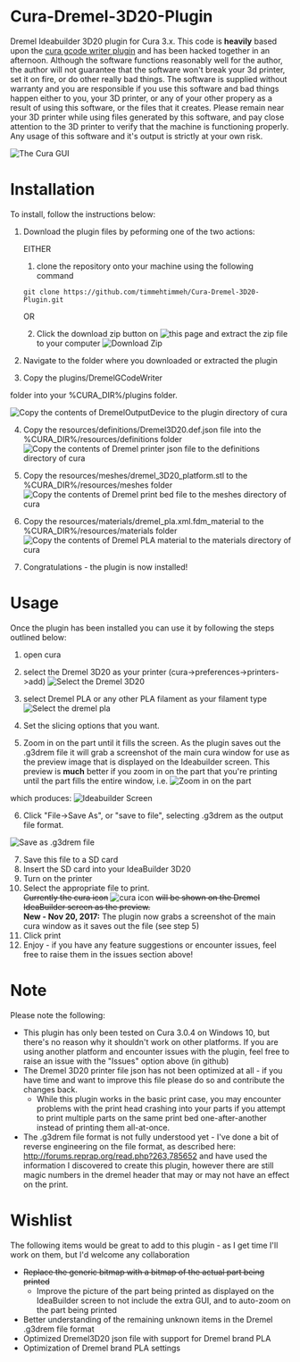 # Cura-Dremel-3D20-Plugin
Dremel Ideabuilder 3D20 plugin for Cura 3.x.  This code is **heavily** based upon the [cura gcode writer plugin](https://github.com/Ultimaker/Cura/tree/master/plugins/GCodeWriter) and has been hacked together in an afternoon.  Although the software functions reasonably well for the author, the author will not guarantee that the software won't break your 3d printer, set it on fire, or do other really bad things.  The software is supplied without warranty and you are responsible if you use this software and bad things happen either to you, your 3D printer, or any of your other propery as a result of using this software, or the files that it creates.  Please remain near your 3D printer while using files generated by this software, and pay close attention to the 3D printer to verify that the machine is functioning properly. Any usage of this software and it's output is strictly at your own risk.

![The Cura GUI](/docs/GUI.PNG)

# Installation
To install, follow the instructions below:

1.  Download the plugin files by peforming one of the two actions:
    
    EITHER
    1. clone the repository onto your machine using the following command
    ```
    git clone https://github.com/timmehtimmeh/Cura-Dremel-3D20-Plugin.git
    ```
    
    OR
    
    2.  Click the download zip button on ![this page](https://github.com/timmehtimmeh/Cura-Dremel-3D20-Plugin) and extract the zip file to your computer
    ![Download Zip](/docs/downloadzip.png)
 
2.  Navigate to the folder where you downloaded or extracted the plugin

3.  Copy the plugins/DremelGCodeWriter



folder into your %CURA_DIR%/plugins folder.

![Copy the contents of DremelOutputDevice to the plugin directory of cura](/docs/plugindir.PNG)

4.   Copy the resources/definitions/Dremel3D20.def.json file into the %CURA_DIR%/resources/definitions folder
![Copy the contents of Dremel printer json file to the definitions directory of cura](/docs/dremelresource.PNG)

5.  Copy the resources/meshes/dremel_3D20_platform.stl to the %CURA_DIR%/resources/meshes folder
![Copy the contents of Dremel print bed file to the meshes directory of cura](/docs/meshesdir.png)
    
6.  Copy the resources/materials/dremel_pla.xml.fdm_material to the %CURA_DIR%/resources/materials folder
![Copy the contents of Dremel PLA material to the materials directory of cura](/docs/material.png)    
    
7.  Congratulations - the plugin is now installed!

# Usage
Once the plugin has been installed you can use it by following the steps outlined below:
1. open cura 
2. select the Dremel 3D20 as your printer (cura->preferences->printers->add)
![Select the Dremel 3D20](/docs/addprinter.png) 

3. select Dremel PLA or any other PLA filament as your filament type 
![Select the dremel pla](/docs/selectpla.png)

4. Set the slicing options that you want. 

5. Zoom in on the part until it fills the screen.  As the plugin saves out the .g3drem file it will grab a screenshot of the main cura window for use as the preview image that is displayed on the Ideabuilder screen. This preview is **much** better if you zoom in on the part that you're printing until the part fills the entire window, i.e. 
![Zoom in on the part](/docs/Zoom_For_Screenshot.PNG)

which produces:
![Ideabuilder Screen](docs/Ideabuilder_screen.jpg)

6. Click "File->Save As", or "save to file", selecting .g3drem as the output file format. 

![Save as .g3drem file](/docs/saveas.PNG)

7. Save this file to a SD card
8. Insert the SD card into your IdeaBuilder 3D20
9. Turn on the printer
10. Select the appropriate file to print.  
    ~~Currently the cura icon~~ ![cura icon](plugins/DremelGCodeWriter/cura80x60.bmp) ~~will be shown on the Dremel IdeaBuilder screen as the preview.~~  
    **New - Nov 20, 2017:** The plugin now grabs a screenshot of the main cura window as it saves out the file (see step 5)
11. Click print 
12. Enjoy - if you have any feature suggestions or encounter issues, feel free to raise them in the issues section above!

# Note
Please note the following:
* This plugin has only been tested on Cura 3.0.4 on Windows 10, but there's no reason why it shouldn't work on other platforms.  If you are using another platform and encounter issues with the plugin, feel free to raise an issue with the "Issues" option above (in github)
* The Dremel 3D20 printer file json has not been optimized at all - if you have time and want to improve this file please do so and contribute the changes back.
  * While this plugin works in the basic print case, you may encounter problems with the print head crashing into your parts if you attempt to print multiple parts on the same print bed one-after-another instead of printing them all-at-once.
* The .g3drem file format is not fully understood yet - I've done a bit of reverse engineering on the file format, as described here: http://forums.reprap.org/read.php?263,785652 and have used the information I discovered to create this plugin, however there are still magic numbers in the dremel header that may or may not have an effect on the print.

# Wishlist
The following items would be great to add to this plugin - as I get time I'll work on them, but I'd welcome any collaboration
* ~~Replace the generic bitmap with a bitmap of the actual part being printed~~
    * Improve the picture of the part being printed as displayed on the IdeaBuilder screen to not include the extra GUI, and to auto-zoom on the part being printed
* Better understanding of the remaining unknown items in the Dremel .g3drem file format
* Optimized Dremel3D20 json file with support for Dremel brand PLA
* Optimization of Dremel brand PLA settings
